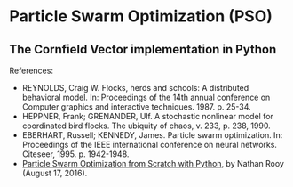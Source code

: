 # Particle Swarm Optimization (PSO)
## The Cornfield Vector implementation in Python

References:

- REYNOLDS, Craig W. Flocks, herds and schools: A distributed behavioral model. In: Proceedings of the 14th annual conference on Computer graphics and interactive techniques. 1987. p. 25-34.
- HEPPNER, Frank; GRENANDER, Ulf. A stochastic nonlinear model for coordinated bird flocks. The ubiquity of chaos, v. 233, p. 238, 1990.
- EBERHART, Russell; KENNEDY, James. Particle swarm optimization. In: Proceedings of the IEEE international conference on neural networks. Citeseer, 1995. p. 1942-1948.
- [Particle Swarm Optimization from Scratch with Python](https://nathanrooy.github.io/posts/2016-08-17/simple-particle-swarm-optimization-with-python/), by Nathan Rooy (August 17, 2016).
